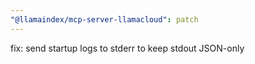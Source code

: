 ```yaml
---
"@llamaindex/mcp-server-llamacloud": patch
---
```


fix: send startup logs to stderr to keep stdout JSON-only
